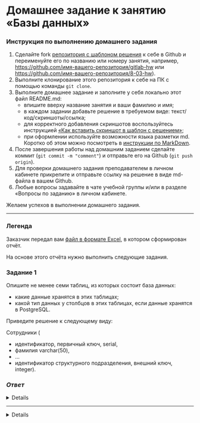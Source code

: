 # Домашнее задание к занятию «Базы данных»

### Инструкция по выполнению домашнего задания

1. Сделайте fork [репозитория c шаблоном решения](https://github.com/netology-code/sys-pattern-homework) к себе в Github и переименуйте его по названию или номеру занятия, например, https://github.com/имя-вашего-репозитория/gitlab-hw или https://github.com/имя-вашего-репозитория/8-03-hw).
2. Выполните клонирование этого репозитория к себе на ПК с помощью команды `git clone`.
3. Выполните домашнее задание и заполните у себя локально этот файл README.md:
   - впишите вверху название занятия и ваши фамилию и имя;
   - в каждом задании добавьте решение в требуемом виде: текст/код/скриншоты/ссылка;
   - для корректного добавления скриншотов воспользуйтесь инструкцией [«Как вставить скриншот в шаблон с решением»](https://github.com/netology-code/sys-pattern-homework/blob/main/screen-instruction.md);
   - при оформлении используйте возможности языка разметки md. Коротко об этом можно посмотреть в [инструкции по MarkDown](https://github.com/netology-code/sys-pattern-homework/blob/main/md-instruction.md).
4. После завершения работы над домашним заданием сделайте коммит (`git commit -m "comment"`) и отправьте его на Github (`git push origin`).
5. Для проверки домашнего задания преподавателем в личном кабинете прикрепите и отправьте ссылку на решение в виде md-файла в вашем Github.
6. Любые вопросы задавайте в чате учебной группы и/или в разделе «Вопросы по заданию» в личном кабинете.

Желаем успехов в выполнении домашнего задания.

---
### Легенда

Заказчик передал вам [файл в формате Excel](https://github.com/netology-code/sdb-homeworks/blob/main/resources/hw-12-1.xlsx), в котором сформирован отчёт. 

На основе этого отчёта нужно выполнить следующие задания.

### Задание 1

Опишите не менее семи таблиц, из которых состоит база данных:

- какие данные хранятся в этих таблицах;
- какой тип данных у столбцов в этих таблицах, если данные хранятся в PostgreSQL.

Приведите решение к следующему виду:

Сотрудники (

- идентификатор, первичный ключ, serial,
- фамилия varchar(50),
- ...
- идентификатор структурного подразделения, внешний ключ, integer).

### *Ответ*

<details>

*1. Сотрудники*
   - Идентификатор (первичный ключ serial),
   - Фамилия, Имя, Отчество, varchar(100),
   - Дата приема на работу (Date),
   - Оклад (DECIMAL 10, 2), оклад_id (INTEGER),
   - Должность, varchar(100), должность_id (INTEGER),
   - Тип подразделения, VARCHAR(50), код_подразделения_id (INTEGER),
   - Структурное подразделение, VARCHAR(50), код_структурного_поразделения_id (INTEGER),
   - Филиал, VARCHAR(50), название_города_id (INTEGER),
   - проект, VARCHAR(50), проект_id (INTEGER)

*2. Должность*
   - Идентификатор (первичный ключ serial),
   - Должность, varchar(100)
   - Идентификатор_сотрудника_id (INTEGER)

*3. Тип подразделения*
   - Идентификатор (первичный ключ serial),
   - Тип подразделения (полное название), varchar(100)
   - Идентификатор_структурного_подразделения_id (INTEGER)

*4. Код структурного поразделения*
   - Идентификатор (первичный ключ serial),
   - Полное наименование структурного подразделения, varchar(100)
   - Идентификатор_должности_id (INTEGER)

*5.  Филиал*
   - Идентификатор (первичный ключ serial),
   - Полный адрес филиала, varchar(255)

*6. Проект*
   - Идентификатор (первичный ключ serial),
   - Наазвание проекта, varchar(100)
   - Идентификатор_сотрудника_id (INTEGER)

*7. Назначение на проект*
   - Идентификатор_проекта_id (INTEGER)
   - Идентификатор_сотрудника_id (INTEGER)

*8. Оклад*
   - Идентификатор (первичный ключ serial),
   - Идентификатор_должности_id (INTEGER)
   - Идентификатор_сотрудника_id (INTEGER)

</details>

---

<details>

## Дополнительные задания (со звёздочкой*)
Эти задания дополнительные, то есть не обязательные к выполнению, и никак не повлияют на получение вами зачёта по этому домашнему заданию. Вы можете их выполнить, если хотите глубже шире разобраться в материале.


### Задание 2*

Перечислите, какие, на ваш взгляд, в этой денормализованной таблице встречаются функциональные зависимости и какие правила вывода нужно применить, чтобы нормализовать данные.

</details>
